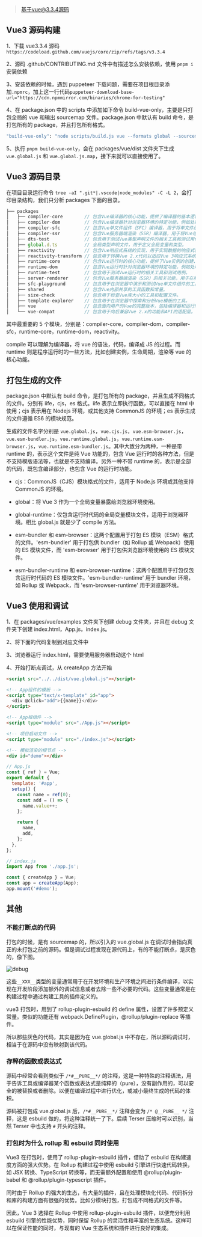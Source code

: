 > 基于vue@3.3.4源码

## Vue3 源码构建

1、下载 vue3.3.4 源码 `https://codeload.github.com/vuejs/core/zip/refs/tags/v3.3.4`

2、源码 .github/CONTRIBUTING.md 文件中有描述怎么安装依赖，使用 `pnpm i` 安装依赖

3、安装依赖的时候，遇到 puppeteer 下载问题，需要在项目根目录添加`.npmrc`，加上这一行代码`puppeteer-download-base-url="https://cdn.npmmirror.com/binaries/chrome-for-testing"`

4、在 package.json 中的 scripts 中添加如下命令 build-vue-only，主要是只打包全局的 vue 和输出 sourcemap 文件。package.json 中默认有 build 命令，是打包所有的 package，并且打包所有格式。

```bash
"build-vue-only": "node scripts/build.js vue --formats global --sourcemap true",
```

5、执行 `pnpm build-vue-only`，会在 packages/vue/dist 文件夹下生成 `vue.global.js` 和 `vue.global.js.map`，接下来就可以直接使用了。

## Vue3 源码目录

在项目目录运行命令 `tree -aI ".git*|.vscode|node_modules" -C -L 2`，会打印目录结构，我们只分析 packages 下面的目录。

```js
├── packages
│   ├── compiler-core        // 包含Vue编译器的核心功能，提供了编译器的基本逻辑和算法。比如编译成抽象语法树等。
│   ├── compiler-dom         // 包含Vue编译器针对浏览器环境的特定功能，例如处理DOM元素和属性。
│   ├── compiler-sfc         // 包含Vue单文件组件（SFC）编译器，用于将单文件组件转换为渲染函数。
│   ├── compiler-ssr         // 包含Vue服务器端渲染（SSR）编译器，用于将Vue组件编译为在服务器上渲染的函数。
│   ├── dts-test             // 包含用于测试Vue类型声明文件的相关工具和测试用例。
│   ├── global.d.ts          // 全局类型声明文件，用于定义全局变量和类型。
│   ├── reactivity           // 包含Vue响应式系统的实现，用于实现数据的响应式和依赖追踪。
│   ├── reactivity-transform // 包含用于转换Vue 2.x代码以适应Vue 3响应式系统的工具。
│   ├── runtime-core         // 包含Vue运行时的核心功能，提供了Vue实例的创建、组件的渲染等基本功能。
│   ├── runtime-dom          // 包含Vue运行时针对浏览器环境的特定功能，例如处理DOM操作和事件处理。
│   ├── runtime-test         // 包含用于测试Vue运行时的相关工具和测试用例。
│   ├── server-renderer      // 包含Vue服务器端渲染（SSR）的相关功能，用于在服务器上渲染Vue组件。
│   ├── sfc-playground       // 包含用于在浏览器中演示和测试Vue单文件组件的工具。
│   ├── shared               // 包含Vue内部共享的工具函数和常量。
│   ├── size-check           // 包含用于检查Vue库大小的工具和配置文件。
│   ├── template-explorer    // 包含用于在浏览器中探索和分析Vue模板的工具。
│   ├── vue                  // 包含面向用户的Vue的完整版本，包括编译器和运行时。
│   └── vue-compat           // 包含用于向后兼容Vue 2.x的功能和API的适配层。
```

其中最重要的 5 个模块，分别是：compiler-core，compiler-dom，compiler-sfc，runtime-core，runtime-dom，reactivity。

compile 可以理解为编译器，将 vue 的语法，代码，编译成 JS 的过程。而 runtime 则是程序运行时的一些方法，比如创建实例，生命周期，渲染等 vue 的核心功能。

## 打包生成的文件

package.json 中默认有 build 命令，是打包所有的 package，并且生成不同格式的文件。分别有 iife，cjs，es 格式。iife 表示立即执行函数，可以直接在 html 中使用；cjs 表示用在 Nodejs 环境，或其他支持 CommonJS 的环境；es 表示生成的文件遵循 ES6 的模块规范。

生成的文件名字分别是 `vue.global.js`，`vue.cjs.js`，`vue.esm-browser.js`，`vue.esm-bundler.js`，`vue.runtime.global.js`，`vue.runtime.esm-browser.js`，`vue.runtime.esm-bundler.js`。其中大致分为两种，一种是带 runtime 的，表示这个文件是纯 Vue 功能的，包含 Vue 运行时的各种方法，但是不支持模版语法等，也就是不支持编译。另外一种不带 runtime 的，表示是全部的代码，既包含编译部分，也包含 Vue 的运行时功能。

- cjs：CommonJS（CJS）模块格式的文件，适用于 Node.js 环境或其他支持 CommonJS 的环境。
- global：将 Vue 3 作为一个全局变量暴露给浏览器环境使用。
- global-runtime：仅包含运行时代码的全局变量模块文件，适用于浏览器环境。相比 global.js 就是少了 compile 方法。
- esm-bundler 和 esm-browser：这两个配置用于打包 ES 模块（ESM）格式的文件。'esm-bundler' 用于打包供 bundler（如 Rollup 或 Webpack）使用的 ES 模块文件，而 'esm-browser' 用于打包供浏览器环境使用的 ES 模块文件。

- esm-bundler-runtime 和 esm-browser-runtime：这两个配置用于打包仅包含运行时代码的 ES 模块文件。'esm-bundler-runtime' 用于 bundler 环境，如 Rollup 或 Webpack，而 'esm-browser-runtime' 用于浏览器环境。

## Vue3 使用和调试

1、在 packages/vue/examples 文件夹下创建 debug 文件夹，并且在 debug 文件夹下创建 index.html，App.js，index.js。

2、将下面的代码复制到对应文件中

3、浏览器运行 index.html，需要使用服务器启动这个 html

4、开始打断点调试，从 createApp 方法开始

```html
<script src="../../dist/vue.global.js"></script>

<!-- App组件的模板 -->
<script type="text/x-template" id="app">
  <div @click="add">{{name}}</div>
</script>

<!-- App根组件 -->
<script type="module" src="./App.js"></script>

<!-- 项目启动文件 -->
<script type="module" src="./index.js"></script>

<!-- 模拟渲染的根节点 -->
<div id="demo"></div>
```

```js
// App.js
const { ref } = Vue;
export default {
  template: '#app',
  setup() {
    const name = ref(0);
    const add = () => {
      name.value++;
    };

    return {
      name,
      add,
    };
  },
};
```

```js
// index.js
import App from './app.js';

const { createApp } = Vue;
const app = createApp(App);
app.mount('#demo');
```

## 其他

### 不能打断点的代码

打包的时候，是有 sourcemap 的，所以引入的 vue.global.js 在调试时会指向真正的未打包之前的源码。但是调试过程发现在源代码上，有的不能打断点，是灰色的，像下图。

![debug](https://cdn.lishuxue.site/blog/image/Vue/debug.png)

这些`__XXX__`类型的变量通常用于在开发环境和生产环境之间进行条件编译，以实现在开发阶段添加额外的调试信息或者去除一些不必要的代码。这些变量通常是在构建过程中通过构建工具的插件定义的。

vue3 打包时，用到了 rollup-plugin-esbuild 的 define 属性，设置了许多预定义常量。类似的功能还有 webpack.DefinePlugin，@rollup/plugin-replace 等插件。

所以那些灰色的代码，其实是因为在 vue.global.js 中不存在，所以源码调试时，相当于在源码中没有映射到该代码。

### 存粹的函数或表达式

源码中经常会看到类似于 `/*#__PURE__*/` 的注释，这是一种特殊的注释语法，用于告诉工具或编译器某个函数或表达式是纯粹的（pure），没有副作用的，可以安全的被替换或者删除。以便在编译过程中进行优化，或减小最终生成的代码的体积。

源码被打包成 vue.global.js 后，`/*#__PURE__*/` 注释会变为 `/* @__PURE__ */` 注释，这是 esbuild 做的，将这种注释统一了下。后续 Terser 压缩时可以识别，当然 Terser 中也支持 `#` 开头的注释。

### 打包时为什么 rollup 和 esbuild 同时使用

Vue3 在打包时，使用了 rollup-plugin-esbuild 插件，借助了 esbuild 在构建速度方面的强大优势。在 Rollup 构建过程中使用 esbuild 引擎进行快速代码转换，如 JSX 转换、TypeScript 转换等，而无需额外配置和使用 @rollup/plugin-babel 和 @rollup/plugin-typescript 插件。

同时由于 Rollup 的强大的生态，有大量的插件，且在处理模块化代码、代码拆分和库的构建方面有很强的优势。比如分模块打包，打包成不同格式的文件等。

因此，Vue 3 选择在 Rollup 中使用 rollup-plugin-esbuild 插件，以便充分利用 esbuild 引擎的性能优势，同时保留 Rollup 的灵活性和丰富的生态系统。这样可以在保证性能的同时，与现有的 Vue 生态系统和插件进行良好的集成。
